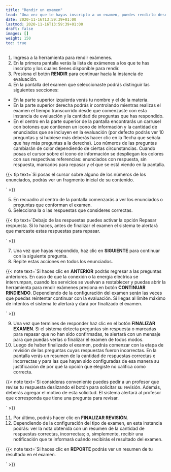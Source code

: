 ```yaml
---
title: "Rendir un examen"
lead: "Una vez que te hayas inscripto a un examen, puedes rendirlo desde esta herramienta. Mientras lo realizas puedes marcar respuestas para repasar, revisar tus elecciones y obtener la nota al finalizar si es que así se configuró el examen."
date: 2020-11-16T13:59:39+01:00
lastmod: 2020-11-16T13:59:39+01:00
draft: false
images: []
weight: 150
toc: true
---
```


1. Ingresa a la herramienta para rendir exámenes.
1. En la primera pantalla verás la lista de exámenes a los que te has inscripto y los cuales tienes disponible para rendir.
1. Presiona el botón **RENDIR** para continuar hacia la instancia de evaluación.
1. En la pantalla del examen que seleccionaste podrás distinguir las siguientes secciones:
- En la parte superior izquierda verás tu nombre y el de la materia. 
- En la parte superior derecha podrás ir controlando mientras realizas el examen el tiempo transcurrido desde que comenzaste con esta instancia de evaluación y la cantidad de preguntas que has respondido.
- En el centro en la parte superior de la pantalla encontrarás un carrusel con botones que contienen un icono de información y la cantidad de enunciados que se incluyen en la evaluación (por defecto podrás ver 10 preguntas y si hubiese más deberás hacer clic en la flecha que señala que hay más preguntas a la derecha). Los números de las preguntas cambiarán de color dependiendo de ciertas circunstancias. Cuando posas el cursor sobre el icono de información se despliegan los colores con sus respectivas referencias: enunciados con respuesta, sin respuesta, marcados para repasar y el que se está viendo en la pantalla.

{{< tip text=`Si posas el cursor sobre alguno de los números de los enunciados, podrás ver un fragmento inicial de su contenido.

` >}}
</b>

5. En recuadro al centro de la pantalla comenzarás a ver los enunciados o preguntas que conforman el examen.
6. Selecciona la o las respuestas que consideres correctas.

{{< tip text=`Debajo de las respuestas puedes activar la opción Repasar respuesta. Si lo haces, antes de finalizar el examen el sistema te alertará que marcaste estas respuestas para repasar.

` >}}
</b>

7. Una vez que hayas respondido, haz clic en **SIGUIENTE** para continuar con la siguiente pregunta.
8. Repite estas acciones en todos los enunciados.

{{< note text=`Si haces clic en  <b>ANTERIOR</b> podrás regresar a las preguntas anteriores. En caso de que la conexión o la energía eléctrica se interrumpan, cuando los servicios se vuelvan a restablecer y puedas abrir la herramienta para rendir exámenes presiona en botón <b>CONTINUAR RINDIENDO</b>. Dependiendo de la configuración del examen serán las veces que puedas reintentar continuar con la evaluación. Si llegas al límite máximo de intentos el sistema te alertará y dará por finalizado el examen.

` >}}
</b>

9. Una vez que termines de responder haz clic en el botón **FINALIZAR EXAMEN**. Si el sistema detecta preguntas sin respuesta o marcadas para repasar que no han sido confirmadas, te alertará con un mensaje para que puedas verlas o finalizar el examen de todos modos.
10. Luego de haber finalizado el examen, podrás comenzar con la etapa de revisión de las preguntas cuyas respuestas fueron incorrectas. En la pantalla verás un resumen de la cantidad de respuestas correctas e incorrectas y para las que hayan sido configuradas de esa manera su justificación de por qué la opción que elegiste no califica como correcta.

{{< note text=`Si consideras conveniente puedes pedir a un profesor que revise tu respuesta deslizando el botón para solicitar su revisión. Además, deberás agregar el motivo de esta solicitud. El sistema alertará al profesor que corresponda que tiene una pregunta para revisar.

` >}}
</b>

11. Por último, podrás hacer clic en **FINALIZAR REVISIÓN**.
12. Dependiendo de la configuración del tipo de examen, en esta instancia podrás: ver la nota obtenida con un resumen de la cantidad de respuestas correctas, incorrectas; o, simplemente, recibir una notificación que te informará cuándo recibirás el resultado del examen.

{{< note text=`Si haces clic en <b>REPORTE</b> podrás ver un resumen de tu resultado en el examen.

` >}}
